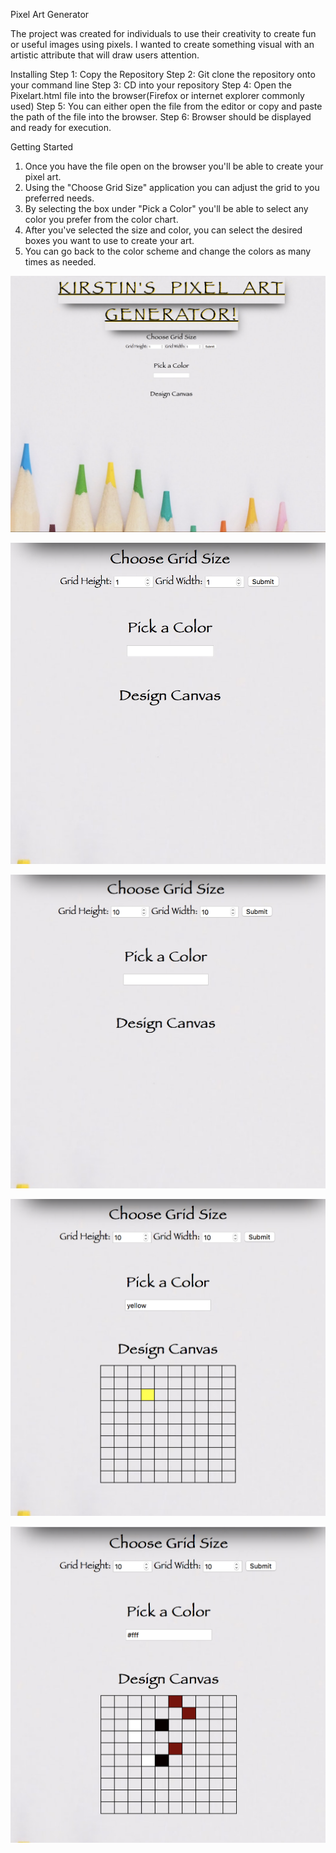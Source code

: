 
Pixel Art Generator

The project was created for individuals to use their creativity to create fun or useful images using pixels. I wanted to create something visual with an artistic attribute that will draw users attention.

Installing
Step 1: Copy the Repository
Step 2: Git clone the repository onto your command line
Step 3: CD into your repository
Step 4: Open the Pixelart.html file into the browser(Firefox or internet explorer commonly used)
Step 5: You can either open the file from the editor or copy and paste the path of the file into the browser.
Step 6: Browser should be displayed and ready for execution.

Getting Started
1. Once you have the file open on the browser you'll be able to create your pixel art.
2. Using the "Choose Grid Size" application you can adjust the grid to you preferred needs.
3. By selecting the box under "Pick a Color" you'll be able to select any color you prefer from the color chart.
4. After you've selected the size and color, you can select the desired boxes you want to use to create your art.
5. You can go back to the color scheme and change the colors as many times as needed.


![Image 1](images/pag1.png)

![Image 2](images/pag7.png)

![Image 3](images/pag6.png)

![Image 4](images/pag8.png)

![Image 4](images/pag5.png)
